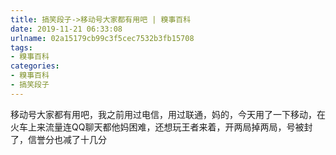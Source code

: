 ```yaml
---
title: 搞笑段子->移动号大家都有用吧 | 糗事百科
date: 2019-11-21 06:33:08
urlname: 02a15179cb99c3f5cec7532b3fb15708
tags: 
- 糗事百科
categories:
- 糗事百科
- 搞笑段子
---
```

移动号大家都有用吧，我之前用过电信，用过联通，妈的，今天用了一下移动，在火车上来流量连QQ聊天都他妈困难，还想玩王者来着，开两局掉两局，号被封了，信誉分也减了十几分


